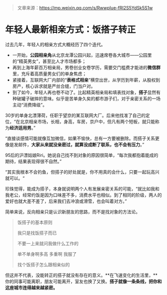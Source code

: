 > 文章来源：https://mp.weixin.qq.com/s/RwwpIue-fRI2S5YdSk5S1w

# 年轻人最新相亲方式：饭搭子转正

过去几年，年轻人的相亲方式大概经历了四个迭代。

- 一开始，**公园相亲角**从北京龙潭公园兴起，迅速席卷各大城市——公园里的“精英男女”，甚至比人才市场都多；
- 再到上海年薪百万相亲局，男卷创业女卷学历，需要交门槛费才能进的**微信群**里，充斥着高质量男女们的单身焦虑；
- 紧接着，互联网大厂内部的“**表格式相亲**”横空出世，从学历到年薪，从股权到房产，核心诉求就是严丝合缝，门当户对。
- 到了如今，年轻人再也卷不动了。比起精英相亲局和填表找对象，**搭子**显然有种破罐子破摔的意味。似乎是苦单身久矣的都市游子们，对于亲密关系的一场主动“消费降级”。



30岁的单身北漂薄荷，任职于望京的某互联网大厂。后来他找准了自己的定位，“在北京相亲市场，长相，身高，车房，京户中，但凡有两个短板，就只能称为**经济适用男**。”

“直接谈感情可能就像互加微信，如果不愉快，总有一方要被删除。而搭子关系更像是发邮件，**大家从来就没亲密过，就算没成断了联系，也不会有压力**。”



95后的沪漂姑娘Riri。她说自己找不到对象的原因很简单，“每次我都抱着能成的期待，结果表现得很不自然。”

“其实我根本不会钓鱼，但搭子的好处就是，你不用真的会什么，只要一起玩高兴就可以。“



珍珠觉得，能成为搭子，本身就说明两个人有发展亲密关系的可能，“就比如我和我老公，经常约饭是因为口味差不多，消费水平也相似。到了相同的阶级，两人的爱好也就大差不差了，后来我们去冲浪或滑雪，也会叫着对方。”



简单来说，反向相亲只是认识新朋友的思路，而不是找对象的方法论。

> 饭搭子的基本原则
>
> 我只是找饭搭子而已
>
> 不要一上来就问我做什么工作的
>
> 单不单身啊多高 多重啊 我服了
>
> 找个饭搭子怎么跟相亲似的



但这并不代表，没能转正的搭子就没有存在的意义。**在飞速变化的生活里，**你的同事可能离职，朋友可能离开，室友也换了又换。**搭子就像一条条线，把你和这座城市连得越来越紧密。**